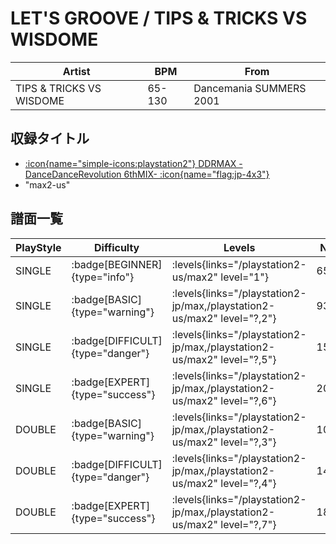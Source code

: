 # LET'S GROOVE / TIPS & TRICKS VS WISDOME

|Artist|BPM|From|
|------|---|----|
|TIPS & TRICKS VS WISDOME|65-130|Dancemania SUMMERS 2001|

## 収録タイトル

- [:icon{name="simple-icons:playstation2"} DDRMAX -DanceDanceRevolution 6thMIX- :icon{name="flag:jp-4x3"}](/playstation2-jp/max)
- "max2-us"

## 譜面一覧

|PlayStyle|Difficulty|Levels|Notes|Movie|
|---------|----------|------|-----|-----|
|SINGLE| :badge[BEGINNER]{type="info"}| :levels{links="/playstation2-us/max2" level="1"}|65/0||
|SINGLE| :badge[BASIC]{type="warning"}| :levels{links="/playstation2-jp/max,/playstation2-us/max2" level="?,2"}|93/11||
|SINGLE| :badge[DIFFICULT]{type="danger"}| :levels{links="/playstation2-jp/max,/playstation2-us/max2" level="?,5"}|155/4||
|SINGLE| :badge[EXPERT]{type="success"}| :levels{links="/playstation2-jp/max,/playstation2-us/max2" level="?,6"}|207/8||
|DOUBLE| :badge[BASIC]{type="warning"}| :levels{links="/playstation2-jp/max,/playstation2-us/max2" level="?,3"}|102/40||
|DOUBLE| :badge[DIFFICULT]{type="danger"}| :levels{links="/playstation2-jp/max,/playstation2-us/max2" level="?,4"}|146/5||
|DOUBLE| :badge[EXPERT]{type="success"}| :levels{links="/playstation2-jp/max,/playstation2-us/max2" level="?,7"}|185/51||
